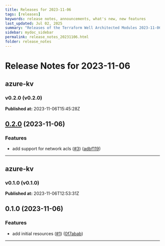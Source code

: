 ```yaml
---
title: Releases for 2023-11-06
tags: [releases]
keywords: release notes, announcements, what's new, new features
last_updated: Jul 02, 2025
summary: "Releases of the Terraform Well Architected Modules 2023-11-06"
sidebar: mydoc_sidebar
permalink: release_notes_20231106.html
folder: release_notes
---
```


# Release Notes for 2023-11-06

## azure-kv
### v0.2.0 (v0.2.0)
**Published at:** 2023-11-06T15:45:28Z

## [0.2.0](https://github.com/CloudNationHQ/terraform-azure-kv/compare/v0.1.0...v0.2.0) (2023-11-06)


### Features

* add support for network acls ([#3](https://github.com/CloudNationHQ/terraform-azure-kv/issues/3)) ([adbf119](https://github.com/CloudNationHQ/terraform-azure-kv/commit/adbf11935909b3086c68fb1936ed5a80257ed09b))

---

## azure-kv
### v0.1.0 (v0.1.0)
**Published at:** 2023-11-06T12:53:31Z

## 0.1.0 (2023-11-06)


### Features

* add initial resources ([#1](https://github.com/CloudNationHQ/terraform-azure-kv/issues/1)) ([0f7abab](https://github.com/CloudNationHQ/terraform-azure-kv/commit/0f7abab35234bfd3bbc1871cbf8ee99199e5c431))

---

